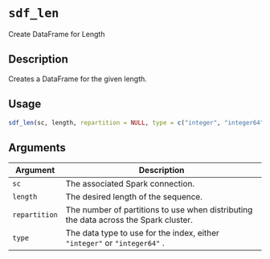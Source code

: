 # `sdf_len`

Create DataFrame for Length


## Description

Creates a DataFrame for the given length.


## Usage

```r
sdf_len(sc, length, repartition = NULL, type = c("integer", "integer64"))
```


## Arguments

Argument      |Description
------------- |----------------
`sc`     |     The associated Spark connection.
`length`     |     The desired length of the sequence.
`repartition`     |     The number of partitions to use when distributing the data across the Spark cluster.
`type`     |     The data type to use for the index, either `"integer"` or `"integer64"` .


